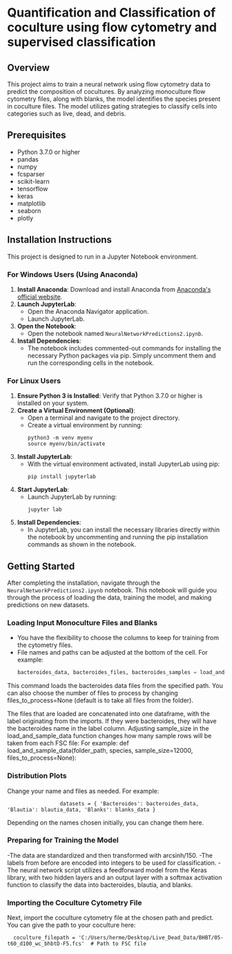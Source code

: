 # Quantification and Classification of coculture using flow cytometry and supervised classification

## Overview

This project aims to train a neural network using flow cytometry data to predict the composition of cocultures. By analyzing monoculture flow cytometry files, along with blanks, the model identifies the species present in coculture files. The model utilizes gating strategies to classify cells into categories such as live, dead, and debris.

## Prerequisites

- Python 3.7.0 or higher
- pandas
- numpy
- fcsparser
- scikit-learn
- tensorflow
- keras
- matplotlib
- seaborn
- plotly

## Installation Instructions

This project is designed to run in a Jupyter Notebook environment.

### For Windows Users (Using Anaconda)

1. **Install Anaconda**: Download and install Anaconda from [Anaconda's official website](https://www.anaconda.com/products/distribution).
2. **Launch JupyterLab**:
   - Open the Anaconda Navigator application.
   - Launch JupyterLab.
3. **Open the Notebook**:
   - Open the notebook named `NeuralNetworkPredictions2.ipynb`.
4. **Install Dependencies**:
   - The notebook includes commented-out commands for installing the necessary Python packages via pip. Simply uncomment them and run the corresponding cells in the notebook.

### For Linux Users

1. **Ensure Python 3 is Installed**: Verify that Python 3.7.0 or higher is installed on your system.
2. **Create a Virtual Environment (Optional)**:
   - Open a terminal and navigate to the project directory.
   - Create a virtual environment by running:
     ```
     python3 -m venv myenv
     source myenv/bin/activate
     ```
3. **Install JupyterLab**:
   - With the virtual environment activated, install JupyterLab using pip:
     ```
     pip install jupyterlab
     ```
4. **Start JupyterLab**:
   - Launch JupyterLab by running:
     ```
     jupyter lab
     ```
5. **Install Dependencies**:
   - In JupyterLab, you can install the necessary libraries directly within the notebook by uncommenting and running the pip installation commands as shown in the notebook.


## Getting Started

After completing the installation, navigate through the `NeuralNetworkPredictions2.ipynb` notebook. This notebook will guide you through the process of loading the data, training the model, and making predictions on new datasets.

### Loading Input Monoculture Files and Blanks

- You have the flexibility to choose the columns to keep for training from the cytometry files.
- File names and paths can be adjusted at the bottom of the cell.
  For example:
  ```python
  bacteroides_data, bacteroides_files, bacteroides_samples = load_and_sample_data("C:/Users/herme/Desktop/Live_Dead_Data/BT", 'bacteroides', files_to_process=None)
  
This command loads the bacteroides data files from the specified path. You can also choose the number of files to process by changing files_to_process=None (default is to take all files from the folder).

The files that are loaded are concatenated into one dataframe, with the label originating from the imports. If they were bacteroides, they will have the bacteroides name in the label column.
Adjusting sample_size in the load_and_sample_data function changes how many sample rows will be taken from each FSC file:
For example:
       def load_and_sample_data(folder_path, species, sample_size=12000, files_to_process=None):

### Distribution Plots
Change your name and files as needed. For example:
            
                     datasets = { 'Bacteroides': bacteroides_data, 'Blautia': blautia_data, 'Blanks': blanks_data }

Depending on the names chosen initially, you can change them here.

### Preparing for Training the Model
-The data are standardized and then transformed with arcsinh/150.
-The labels from before are encoded into integers to be used for classification.
-The neural network script utilizes a feedforward model from the Keras library, with two hidden layers and an output layer with a softmax activation function to classify the data into bacteroides, blautia, and blanks.

### Importing the Coculture Cytometry File
Next, import the coculture cytometry file at the chosen path and predict. You can give the path to your coculture here:

      coculture_filepath = 'C:/Users/herme/Desktop/Live_Dead_Data/BHBT/05-t60_d100_wc_bhbtD-F5.fcs'  # Path to FSC file










